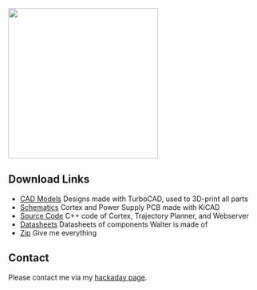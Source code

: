 <img width="300px" src="../images/IMG_20170219_125125.jpg" >

## Download Links

* [CAD Models](https://github.com/jochenalt/Walter/tree/master/cad)
Designs made with TurboCAD, used to 3D-print all parts
* [Schematics](https://github.com/jochenalt/Walter/tree/master/schematics)
Cortex and Power Supply PCB made with KiCAD
* [Source Code](https://github.com/jochenalt/Walter/tree/master/code)
C++ code of Cortex, Trajectory Planner, and Webserver  
* [Datasheets](https://github.com/jochenalt/Walter/tree/master/datasheets)
Datasheets of components Walter is made of
* [Zip](https://github.com/jochenalt/Walter/archive/master.zip)
Give me everything

## Contact 

Please contact me via my [hackaday page](https://hackaday.io/project/19968-walter).
